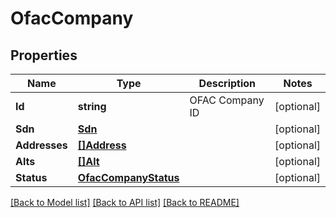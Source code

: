 # OfacCompany

## Properties

Name | Type | Description | Notes
------------ | ------------- | ------------- | -------------
**Id** | **string** | OFAC Company ID | [optional] 
**Sdn** | [**Sdn**](SDN.md) |  | [optional] 
**Addresses** | [**[]Address**](Address.md) |  | [optional] 
**Alts** | [**[]Alt**](Alt.md) |  | [optional] 
**Status** | [**OfacCompanyStatus**](OFACCompanyStatus.md) |  | [optional] 

[[Back to Model list]](../README.md#documentation-for-models) [[Back to API list]](../README.md#documentation-for-api-endpoints) [[Back to README]](../README.md)



